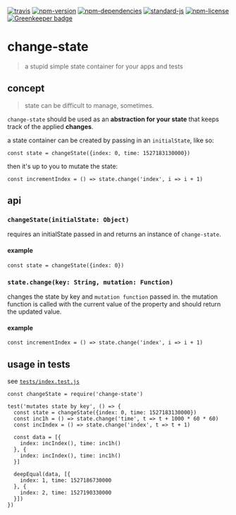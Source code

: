 [![travis](https://img.shields.io/travis/christian-fei/change-state.svg?style=flat-square)](https://travis-ci.org/christian-fei/change-state) [![npm-version](https://img.shields.io/npm/v/change-state.svg?style=flat-square&colorB=007EC6)](https://www.npmjs.com/package/change-state) [![npm-dependencies](https://img.shields.io/badge/dependencies-none-blue.svg?style=flat-square&colorB=44CC11)](package.json) [![standard-js](https://img.shields.io/badge/coding%20style-standard-brightgreen.svg?style=flat-square)](http://standardjs.com/) [![npm-license](https://img.shields.io/npm/l/change-state.svg?style=flat-square&colorB=007EC6)](https://spdx.org/licenses/ISC) [![Greenkeeper badge](https://badges.greenkeeper.io/christian-fei/change-state.svg)](https://greenkeeper.io/)

# change-state

> a stupid simple state container for your apps and tests


## concept

> state can be difficult to manage, sometimes.

`change-state` should be used as an **abstraction for your state** that keeps track of the applied **changes**.

a state container can be created by passing in an `initialState`, like so:

```
const state = changeState({index: 0, time: 1527183130000})
```

then it's up to you to mutate the state:

```
const incrementIndex = () => state.change('index', i => i + 1)
```


## api

### `changeState(initialState: Object)`

requires an initialState passed in and returns an instance of `change-state`.

#### example

```
const state = changeState({index: 0})
```

### `state.change(key: String, mutation: Function)`

changes the state by key and `mutation function` passed in. the mutation function is called with the current value of the property and should return the updated value.

#### example

```
const incrementIndex = () => state.change('index', i => i + 1)
```


## usage in tests

see [`tests/index.test.js`](/test/index.test.js)

```
const changeState = require('change-state')

test('mutates state by key', () => {
  const state = changeState({index: 0, time: 1527183130000})
  const inc1h = () => state.change('time', t => t + 1000 * 60 * 60)
  const incIndex = () => state.change('index', t => t + 1)

  const data = [{
    index: incIndex(), time: inc1h()
  }, {
    index: incIndex(), time: inc1h()
  }]

  deepEqual(data, [{
    index: 1, time: 1527186730000
  }, {
    index: 2, time: 1527190330000
  }])
})
```
